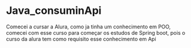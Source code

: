 # Java_consuminApi
Comecei a cursar a Alura, como ja tinha um conhecimento em POO, comecei com esse curso para começar os estudos de Spring boot, pois o curso da alura tem como requisito esse conhecimento em Api 
